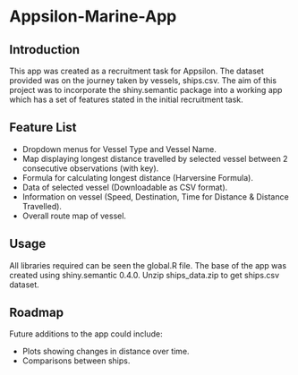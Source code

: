 # Appsilon-Marine-App
## Introduction
This app was created as a recruitment task for Appsilon. The dataset provided was on the journey taken by vessels, ships.csv. The aim of this project was to incorporate the shiny.semantic package into a working app which has a set of features stated in the initial recruitment task.
## Feature List
* Dropdown menus for Vessel Type and Vessel Name.
* Map displaying longest distance travelled by selected vessel between 2 consecutive observations (with key).
* Formula for calculating longest distance (Harversine Formula).
* Data of selected vessel (Downloadable as CSV format).
* Information on vessel (Speed, Destination, Time for Distance & Distance Travelled).
* Overall route map of vessel.
## Usage
All libraries required can be seen the global.R file. The base of the app was created using shiny.semantic 0.4.0.
Unzip ships_data.zip to get ships.csv dataset. 
## Roadmap
Future additions to the app could include:
* Plots showing changes in distance over time.
* Comparisons between ships.
